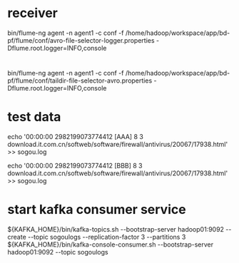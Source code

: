# receiver
bin/flume-ng agent -n agent1 -c conf -f /home/hadoop/workspace/app/bd-pf/flume/conf/avro-file-selector-logger.properties -Dflume.root.logger=INFO,console

#
bin/flume-ng agent -n agent1 -c conf -f /home/hadoop/workspace/app/bd-pf/flume/conf/taildir-file-selector-avro.properties -Dflume.root.logger=INFO,console


# test data

echo '00:00:00	2982199073774412	[AAA]	8 3	download.it.com.cn/softweb/software/firewall/antivirus/20067/17938.html' >> sogou.log

echo '00:00:00	2982199073774412	[BBB]	8 3	download.it.com.cn/softweb/software/firewall/antivirus/20067/17938.html' >> sogou.log


# start kafka consumer service
${KAFKA_HOME}/bin/kafka-topics.sh --bootstrap-server hadoop01:9092 --create --topic sogoulogs --replication-factor 3 --partitions 3
${KAFKA_HOME}/bin/kafka-console-consumer.sh --bootstrap-server hadoop01:9092 --topic sogoulogs